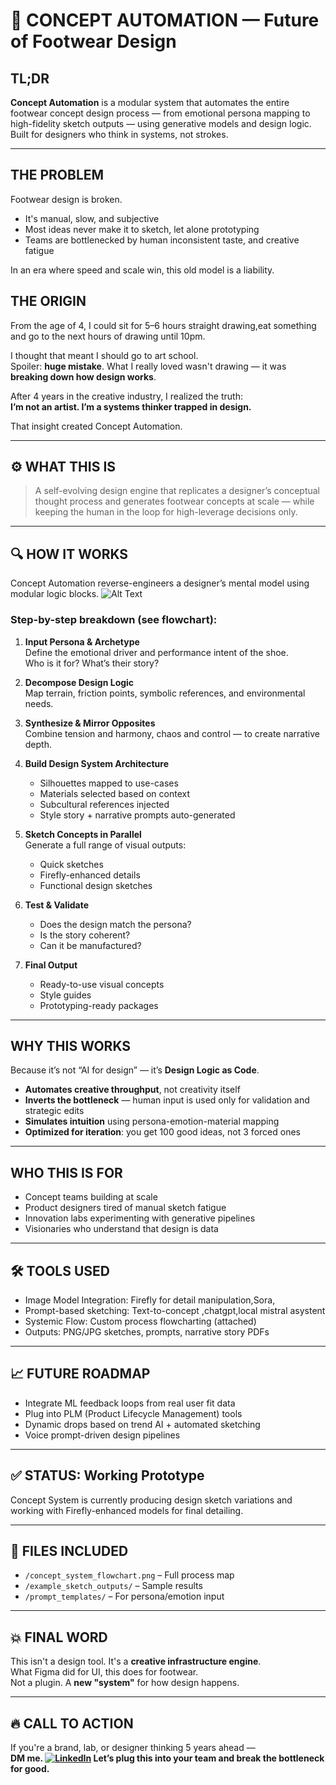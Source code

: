 # 🧠 CONCEPT AUTOMATION — Future of Footwear Design

## TL;DR  
**Concept Automation** is a modular system that automates the entire footwear concept design process — from emotional persona mapping to high-fidelity sketch outputs — using generative models and design logic. Built for designers who think in systems, not strokes.

---

##  THE PROBLEM  
Footwear design is broken.

- It's manual, slow, and subjective  
- Most ideas never make it to sketch, let alone prototyping  
- Teams are bottlenecked by human  inconsistent taste, and creative fatigue  

In an era where speed and scale win, this old model is a liability.







##  THE ORIGIN  
From the age of 4, I could sit for 5–6 hours straight drawing,eat something and go to the next hours of drawing until 10pm.

I thought that meant I should go to art school.  
Spoiler: **huge mistake**. What I really loved wasn't drawing — it was **breaking down how design works**.

After 4 years in the creative industry, I realized the truth:  
**I’m not an artist. I’m a systems thinker trapped in design.**

That insight created Concept Automation.

---

## ⚙️ WHAT THIS IS  
> A self-evolving design engine that replicates a designer’s conceptual thought process and generates footwear concepts at scale — while keeping the human in the loop for high-leverage decisions only.

---

## 🔍 HOW IT WORKS  
Concept Automation reverse-engineers a designer’s mental model using modular logic blocks.
![Alt Text](image.png)
### **Step-by-step breakdown (see flowchart):**

1. **Input Persona & Archetype**  
   Define the emotional driver and performance intent of the shoe.  
   Who is it for? What’s their story?

2. **Decompose Design Logic**  
   Map terrain, friction points, symbolic references, and environmental needs.

3. **Synthesize & Mirror Opposites**  
   Combine tension and harmony, chaos and control — to create narrative depth.

4. **Build Design System Architecture**  
   - Silhouettes mapped to use-cases  
   - Materials selected based on context  
   - Subcultural references injected  
   - Style story + narrative prompts auto-generated

5. **Sketch Concepts in Parallel**  
   Generate a full range of visual outputs:
   - Quick sketches  
   - Firefly-enhanced details  
   - Functional design sketches  

6. **Test & Validate**  
   - Does the design match the persona?  
   - Is the story coherent?  
   - Can it be manufactured?

7. **Final Output**  
   - Ready-to-use visual concepts  
   - Style guides  
   - Prototyping-ready packages  

---

##  WHY THIS WORKS  
Because it’s not “AI for design” — it’s **Design Logic as Code**.

- **Automates creative throughput**, not creativity itself  
- **Inverts the bottleneck** — human input is used only for validation and strategic edits  
- **Simulates intuition** using persona-emotion-material mapping  
- **Optimized for iteration**: you get 100 good ideas, not 3 forced ones  

---

##  WHO THIS IS FOR  
- Concept teams building at scale  
- Product designers tired of manual sketch fatigue  
- Innovation labs experimenting with generative pipelines  
- Visionaries who understand that design is data  

---

## 🛠 TOOLS USED  
- Image Model Integration: Firefly for detail manipulation,Sora, 
- Prompt-based sketching: Text-to-concept ,chatgpt,local mistral asystent
- Systemic Flow: Custom process flowcharting (attached)  
- Outputs: PNG/JPG sketches, prompts, narrative story PDFs  

---

## 📈 FUTURE ROADMAP  
- Integrate ML feedback loops from real user fit data  
- Plug into PLM (Product Lifecycle Management) tools  
- Dynamic drops based on trend AI + automated sketching  
- Voice prompt-driven design pipelines  

---

## ✅ STATUS: Working Prototype  
Concept System is currently producing design sketch variations and working with Firefly-enhanced models for final detailing.

---

## 📎 FILES INCLUDED
- `/concept_system_flowchart.png` – Full process map  
- `/example_sketch_outputs/` – Sample results  
- `/prompt_templates/` – For persona/emotion input  

---

## 💥 FINAL WORD  
This isn't a design tool. It's a **creative infrastructure engine**.  
What Figma did for UI, this does for footwear.  
Not a plugin. A **new "system"** for how design happens.

---

## 🔥 CALL TO ACTION  
If you're a brand, lab, or designer thinking 5 years ahead —  
**DM me. [![LinkedIn](https://img.shields.io/badge/LinkedIn-Connect-blue?style=flat&logo=linkedin)](https://www.linkedin.com/in/kseniya-hudacheuskaya-0037b8264/)
 Let’s plug this into your team and break the bottleneck for good.**


